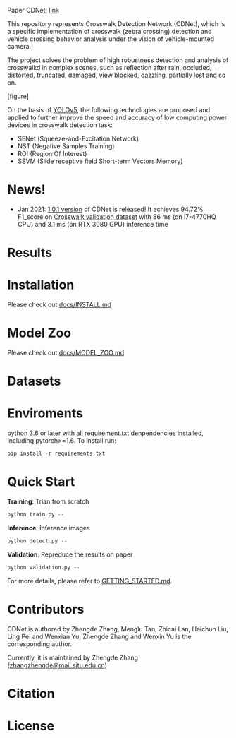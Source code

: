 Paper CDNet: [link](link)

This repository represents Crosswalk Detection Network (CDNet), which is a specific implementation of crosswalk (zebra crossing) detection and vehicle crossing behavior analysis under the vision of vehicle-mounted camera. 

The project solves the problem of high robustness detection and analysis of crosswalkd in complex scenes, such as reflection after rain, occluded, distorted, truncated, damaged, view blocked, dazzling, partially lost and so on.

[figure]


On the basis of [YOLOv5](https://github.com/ultralytics/yolov5), the following technologies are proposed and applied to further improve the speed and accuracy of low computing power devices in crosswalk detection task:

+ SENet (Squeeze-and-Excitation Network)
+ NST (Negative Samples Training)
+ ROI (Region Of Interest)
+ SSVM (Slide receptive field Short-term Vectors Memory)

# News!
+ Jan 2021: [1.0.1 version]() of CDNet is released! It achieves 94.72% F1_score on [Crosswalk validation dataset]() with 86 ms (on i7-4770HQ CPU) and 3.1 ms (on RTX 3080 GPU) inference time

# Results


# Installation
Please check out [docs/INSTALL.md](https://github.com/zhangzhengde0225/CDNet/blob/master/docs/INSTALL.md)

# Model Zoo
Please check out [docs/MODEL_ZOO.md](https://github.com/zhangzhengde0225/CDNet/blob/master/docs/MODEL_ZOO.md)


# Datasets


# Enviroments
python 3.6 or later with all requirement.txt denpendencies installed, including pytorch>=1.6. To install run:
```python
pip install -r requirements.txt
```
# Quick Start
**Training**: Trian from scratch
```python
python train.py --
```
**Inference**: Inference images
```python
python detect.py --
```
**Validation**: Repreduce the results on paper
```python
python validation.py --
```

For more details, please refer to [GETTING_STARTED.md]().


# Contributors
CDNet is authored by Zhengde Zhang, Menglu Tan, Zhicai Lan, Haichun Liu, Ling Pei and Wenxian Yu, Zhengde Zhang and Wenxin Yu is the corresponding author.

Currently, it is maintained by Zhengde Zhang (zhangzhengde@mail.sjtu.edu.cn)

# Citation


# License





